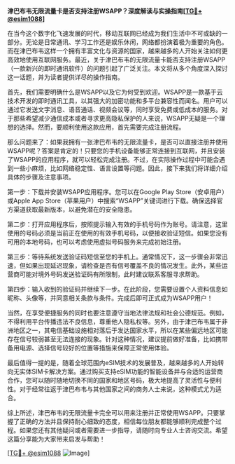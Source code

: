 **津巴布韦无限流量卡是否支持注册WSAPP？深度解读与实操指南[[TG💪+ @esim1088](https://t.me/s/esim1088)]**

在当今这个数字化飞速发展的时代，移动互联网已经成为我们生活中不可或缺的一部分。无论是日常通讯、学习工作还是娱乐休闲，网络都扮演着极为重要的角色。而在津巴布韦这样一个拥有丰富文化与资源的国家，越来越多的人开始关注如何更高效地使用互联网服务。最近，关于津巴布韦的无限流量卡能否支持注册WSAPP（一款新兴的即时通讯软件）的问题引起了广泛关注。本文将从多个角度深入探讨这一话题，并为读者提供详尽的操作指南。

首先，我们需要明确什么是WSAPP以及它为何受到欢迎。WSAPP是一款基于云技术开发的即时通讯工具，以其强大的加密功能和多平台兼容性而闻名。用户可以通过它发送文字消息、语音通话、视频会议等，同时享受免费或低成本的服务。对于那些希望减少通信成本或者寻求更高隐私保护的人来说，WSAPP无疑是一个理想的选择。然而，要顺利使用这款应用，首先需要完成注册流程。

那么问题来了：如果我拥有一张津巴布韦的无限流量卡，是否可以直接注册并使用WSAPP呢？答案是肯定的！只要您的手机设备能够正常连接到互联网，并且安装了WSAPP的应用程序，就可以轻松完成注册。不过，在实际操作过程中可能会遇到一些小麻烦，比如网络稳定性、语言设置等问题。因此，接下来我们将详细介绍具体的步骤及注意事项。

第一步：下载并安装WSAPP应用程序。您可以在Google Play Store（安卓用户）或Apple App Store（苹果用户）中搜索“WSAPP”关键词进行下载。确保选择官方渠道获取最新版本，以避免潜在的安全隐患。

第二步：打开应用程序后，按照提示输入有效的手机号码作为账号。请注意，这里使用的号码必须是当前正在使用的有效手机号码，以便接收验证短信。如果您没有可用的本地号码，也可以考虑使用虚拟号码服务来完成初始注册。

第三步：等待系统发送验证码短信至您的手机上。通常情况下，这一步骤会非常迅速，但如果出现延迟现象，请检查是否有信号覆盖不良的情况发生。此外，某些运营商可能对境外号码发送验证码有所限制，此时建议联系客服寻求帮助。

第四步：输入收到的验证码并继续下一步。在此阶段，您需要设置个人资料信息如昵称、头像等，并同意相关条款与条件。完成后即可正式成为WSAPP用户！

当然，在享受便捷服务的同时也要注意遵守当地法律法规和社会公德规范。例如，不得利用平台传播违法不良信息，尊重他人隐私权等。另外，由于津巴布韦属于非洲地区之一，其电信基础设施相对落后于发达国家水平，所以在某些偏远地区可能存在信号较弱甚至无法连接的现象。针对这种情况，建议提前做好准备，比如携带备用电源、选择信号较好的位置等措施来保障正常使用体验。

最后值得一提的是，随着全球范围内eSIM技术的发展普及，越来越多的人开始转向无实体SIM卡解决方案。通过购买支持eSIM功能的智能设备并与合适的运营商合作，您可以随时随地切换不同的国家和地区号码，极大地提高了灵活性与便利性。对于经常往返于津巴布韦与其他国家之间的商务人士来说，这种模式尤为适合。

综上所述，津巴布韦的无限流量卡完全可以用来注册并正常使用WSAPP。只要掌握了正确的方法并且保持耐心细致的态度，相信每位朋友都能够顺利完成整个过程。如果您还有其他疑问或者需要进一步指导，请随时向专业人士咨询交流。希望这篇分享能为大家带来启发与帮助！

[[TG💪+ @esim1088](https://t.me/s/esim1088) ![Image](https://i.postimg.cc/4NQfJmqS/Snipaste-2025-05-13-00-14-12.png)]